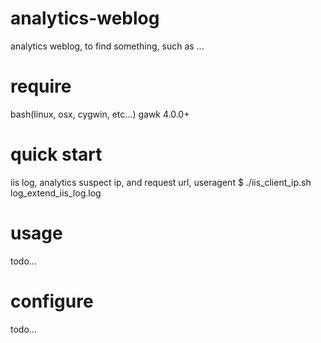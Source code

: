 # analytics-weblog
analytics weblog, to find something, such as ...

# require
bash(linux, osx, cygwin, etc...)
gawk 4.0.0+


# quick start
iis log, analytics suspect ip, and request url, useragent
$ ./iis_client_ip.sh log_extend_iis_log.log

# usage
todo...


# configure
todo...

